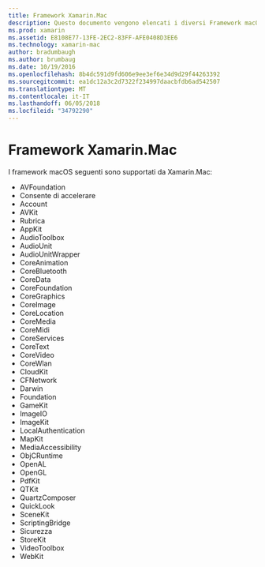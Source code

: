 ```yaml
---
title: Framework Xamarin.Mac
description: Questo documento vengono elencati i diversi Framework macOS disponibili per l'utilizzo durante lo sviluppo di applicazioni Mac con Xamarin.Mac.
ms.prod: xamarin
ms.assetid: E8108E77-13FE-2EC2-83FF-AFE0408D3EE6
ms.technology: xamarin-mac
author: bradumbaugh
ms.author: brumbaug
ms.date: 10/19/2016
ms.openlocfilehash: 8b4dc591d9fd606e9ee3ef6e34d9d29f44263392
ms.sourcegitcommit: ea1dc12a3c2d7322f234997daacbfdb6ad542507
ms.translationtype: MT
ms.contentlocale: it-IT
ms.lasthandoff: 06/05/2018
ms.locfileid: "34792290"
---
```

# <a name="xamarinmac-frameworks"></a>Framework Xamarin.Mac

I framework macOS seguenti sono supportati da Xamarin.Mac:

-  AVFoundation 
-  Consente di accelerare
-  Account
-  AVKit
-  Rubrica 
-  AppKit 
-  AudioToolbox 
-  AudioUnit 
-  AudioUnitWrapper 
-  CoreAnimation 
-  CoreBluetooth 
-  CoreData 
-  CoreFoundation 
-  CoreGraphics 
-  CoreImage 
-  CoreLocation 
-  CoreMedia 
-  CoreMidi 
-  CoreServices 
-  CoreText 
-  CoreVideo 
-  CoreWlan 
-  CloudKit
-  CFNetwork
-  Darwin 
-  Foundation 
-  GameKit 
-  ImageIO 
-  ImageKit 
-  LocalAuthentication
-  MapKit
-  MediaAccessibility
-  ObjCRuntime 
-  OpenAL 
-  OpenGL 
-  PdfKit 
-  QTKit 
-  QuartzComposer 
-  QuickLook 
-  SceneKit 
-  ScriptingBridge 
-  Sicurezza 
-  StoreKit 
-  VideoToolbox
-  WebKit

